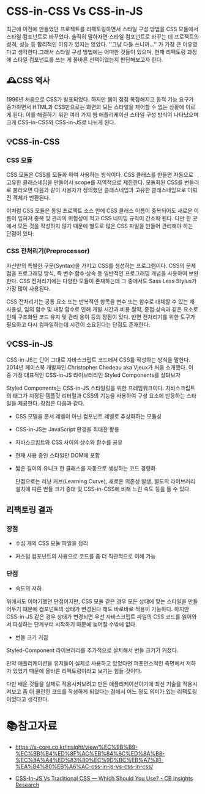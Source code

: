 # CSS-in-CSS Vs CSS-in-JS

 최근에 이전에 만들었던 프로젝트를 리팩토링하면서 스타일 구성 방법을 CSS 모듈에서 스타일 컴포넌트로 바꾸었다. 솔직히 말하자면 스타일 컴포넌트로 바꾸는 데 프로젝트의 성격, 성능 등 합리적인 이유가 있지는 않았다. ''그냥 다들 쓰니까...'' 가 가장 큰 이유였다고 생각한다.그래서 스타일 구성 방법에는 어떠한 것들이 있으며, 현재 리팩토링 과정에 스타일 컴포넌트를 쓰는 게 올바른 선택이었는지 판단해보고자 한다.

## 🕰CSS 역사

 1996년 처음으로 CSS가 발표되었다. 하지만 웹이 점점 복잡해지고 동적 기능 요구가 증가하면서 HTML과 CSS만으로는 화면의 모든 스타일을 제어할 수 없는 상황에 이르게 된다. 이를 해결하기 위한 여러 가지 웹 애플리케이션 스타일 구성 방식이 나타났으며 크게 CSS-in-CSS와 CSS-in-JS로 나뉘게 된다.

## 💡CSS-in-CSS

### CSS 모듈

 CSS 모듈은 CSS를 모듈화 하여 사용하는 방식이다. CSS 클래스를 만들면 자동으로 고유한 클래스네임을 만들어서 scope를 지역적으로 제한한다. 모듈화된 CSS를 번들러로 불러오면 다음과 같이 사용자가 정의했던 클래스네임과 고유한 클래스네임으로 이뤄진 객체가 반환된다.  

 이처럼 CSS 모듈은 동일 프로젝트 소스 안에 CSS 클래스 이름이 중복되어도 새로운 이름이 입혀져 중복 및 관리의 위험성이 적고 CSS 네이밍 규칙이 간소화 된다. 다만 한 곳에서 모든 것을 작성하지 않기 때문에 별도로 많은 CSS 파일을 만들어 관리해야 하는 단점이 있다.

### CSS 전처리기(Preprocessor)

 자신만의 특별한 구문(Syntax)을 가지고 CSS를 생성하는 프로그램이다. CSS의 문제점을 프로그래밍 방식, 즉 변수·함수·상속 등 일반적인 프로그래밍 개념을 사용하여 보완한다. CSS 전처리기에는 다양한 모듈이 존재하는데 그 중에서도 Sass·Less·Stylus가 가장 많이 사용된다.

 CSS 전처리기는 공통 요소 또는 반복적인 항목을 변수 또는 함수로 대체할 수 있는 재사용성, 임의 함수 및 내장 함수로 인해 개발 시간과 비용 절약, 중첩·상속과 같은 요소로 인해 구조화된 코드 유지 및 관리 용이 등의 장점이 있다. 반면 전처리기를 위한 도구가 필요하고 다시 컴파일하는데 시간이 소요된다는 단점도 존재한다.

## 💡CSS-in-JS

 CSS-in-JS는 단어 그대로 자바스크립트 코드에서 CSS를 작성하는 방식을 말한다. 2014년 페이스북 개발자인 Christopher Chedeau aka Vjeux가 처음 소개했다. 이 중 가장 대표적인 CSS-in-JS 라이브러리인 Styled Components를 살펴보자

 Styled Components는 CSS-in-JS 스타일링을 위한 프레임워크이다. 자바스크립트의 태그가 지정된 템플릿 리터럴과 CSS의 기능을 사용하여 구성 요소에 반응하는 스타일을 제공한다. 장점은 다음과 같다.

- CSS 모델을 문서 레벨이 아닌 컴포넌트 레벨로 추상화하는 모듈성

- CSS-in-JS는 JavaScript 환경을 최대한 활용

- 자바스크립트와 CSS 사이의 상수와 함수를 공유

- 현재 사용 중인 스타일만 DOM에 포함

- 짧은 길이의 유니크 한 클래스를 자동으로 생성하는 코드 경량화
  
  단점으로는 러닝 커브(Learning Curve), 새로운 의존성 발생, 별도의 라이브러리 설치에 따른 번들 크기 증대 및 CSS-in-CSS에 비해 느린 속도 등을 들 수 있다.

## 리팩토링 결과

### 장점

- 수십 개의 CSS 모듈 파일을 정리

- 커스텀 컴포넌트의 사용으로 코드를 좀 더 직관적으로 이해 가능

### 단점

- 속도의 저하

위에서도 이야기했던 단점이지만, CSS 모듈 같은 경우 모든 상태에 맞는 스타일을 만들어두기 떄문에 컴포넌트의 상태가 변경된다 해도 바로바로 적용이 가능하다. 하지만 CSS-in-JS 같은 경우 상태가 변경되면 우선 자바스크립트 파일의 CSS 코드를 읽어와서 파싱하는 단계부터 시작하기 때문에 늦어질 수밖에 없다.

- 번들 크기 커짐

Styled-Component 라이브러리를 추가적으로 설치해서 번들 크기가 커졌다.

 만약 애플리케이션을 유저들이 실제로 사용하고 있었다면 퍼포먼스적인 측면에서 저하가 있었기 때문에 올바른 리팩토링이라고 보기는 힘들 것이다.

 다만 배운 것들을 실제로 적용시켜보려고 만든 애플리케이션이기에 최신 기술을 적용시켜보고 좀 더 클린한 코드를 작성하게 되었다는 점에서 어느 정도 의미가 있는 리팩토링이었다고 생각한다.

# :books:참고자료

- https://s-core.co.kr/insight/view/%EC%9B%B9-%EC%BB%B4%ED%8F%AC%EB%84%8C%ED%8A%B8-%EC%8A%A4%ED%83%80%EC%9D%BC%EB%A7%81-%EA%B4%80%EB%A6%AC-css-in-js-vs-css-in-css/

- [CSS-In-JS Vs Traditional CSS — Which Should You Use? - CB Insights Research](https://www.cbinsights.com/research/team-blog/css-in-js-traditional-css/)
